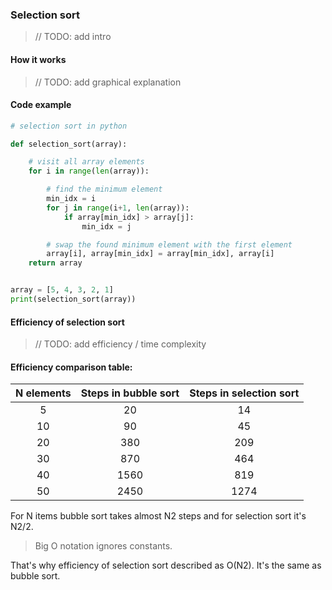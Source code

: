 ### Selection sort

> // TODO: add intro

#### How it works

> // TODO: add graphical explanation

#### Code example

```python
# selection sort in python

def selection_sort(array):

    # visit all array elements
    for i in range(len(array)):

        # find the minimum element
        min_idx = i
        for j in range(i+1, len(array)):
            if array[min_idx] > array[j]:
                min_idx = j

        # swap the found minimum element with the first element
        array[i], array[min_idx] = array[min_idx], array[i]
    return array


array = [5, 4, 3, 2, 1]
print(selection_sort(array))
```

#### Efficiency of selection sort

> // TODO: add efficiency / time complexity

#### Efficiency comparison table:

| N elements | Steps in bubble sort | Steps in selection sort |
| :--------: | :------------------: | :---------------------: |
|     5      |          20          |           14            |
|     10     |          90          |           45            |
|     20     |         380          |           209           |
|     30     |         870          |           464           |
|     40     |         1560         |           819           |
|     50     |         2450         |          1274           |

For N items bubble sort takes almost N2 steps and for selection sort it's N2/2.

> Big O notation ignores constants.

That's why efficiency of selection sort described as O\(N2\). It's the same as bubble sort.

